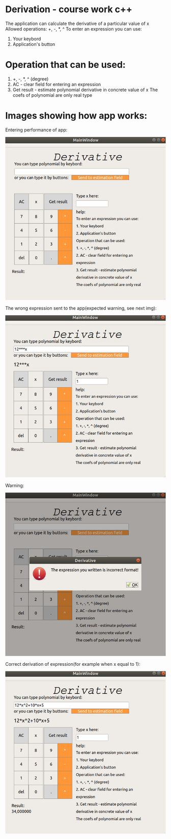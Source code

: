 # Derivation - course work c++
 The application can calculate the derivative of a particular value of x
 Allowed operations: +, -, *, ^
 To enter an expression you can use:
   1. Your keybord
   2. Application's button
# Operation that can be used:
   1. +, -, *, ^ (degree)
   2. AC - clear field for entering an expression
   3. Get result - estimate polynomial derivative in concrete value of x
 The coefs of polynomial are only real type

# Images showing how app works:
Entering performance of app:

![alt text](https://github.com/zvladn7/derivation/blob/master/img/enterImage.jpg)

The wrong expression sent to the app(expected warning, see next img):

![alt text](https://github.com/zvladn7/derivation/blob/master/img/wrongExp.jpg)

Warning:

![alt text](https://github.com/zvladn7/derivation/blob/master/img/warning.jpg)

Correct derivation of expression(for example when x equal to 1): 

![alt text](https://github.com/zvladn7/derivation/blob/master/img/correctDerivation.jpg)

